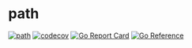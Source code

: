 # path
[![path](https://github.com/kmulvey/path/actions/workflows/release_build.yml/badge.svg)](https://github.com/kmulvey/path/actions/workflows/release_build.yml) [![codecov](https://codecov.io/gh/kmulvey/path/branch/main/graph/badge.svg?token=uzpd1I3osO)](https://codecov.io/gh/kmulvey/path) [![Go Report Card](https://goreportcard.com/badge/github.com/kmulvey/path)](https://goreportcard.com/report/github.com/kmulvey/path) [![Go Reference](https://pkg.go.dev/badge/github.com/kmulvey/path.svg)](https://pkg.go.dev/github.com/kmulvey/path)
